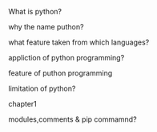 What is python?



why the name puthon?





what feature taken from which languages?



appliction of python programming?



feature of puthon programming


limitation of python?




chapter1

modules,comments & pip commamnd?


